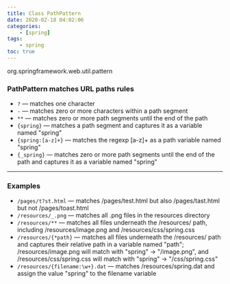 ```yaml
---
title: Class PathPattern
date: 2020-02-18 04:02:06
categories:
    - [spring]
tags:
    - spring
toc: true
---
```


org.springframework.web.util.pattern

<!-- more -->

### PathPattern matches URL paths rules

-   `?` — matches one character
-   `-` — matches zero or more characters within a path segment
-   `**` — matches zero or more path segments until the end of the path
-   `{spring}` — matches a path segment and captures it as a variable named "spring"
-   `{spring:[a-z]+}` — matches the regexp [a-z]+ as a path variable named "spring"
-   `{_spring}` — matches zero or more path segments until the end of the path and captures it as a variable named "spring"


---

### Examples

-   `/pages/t?st.html` — matches /pages/test.html but also /pages/tast.html but not /pages/toast.html
-   `/resources/_.png` — matches all .png files in the resources directory
-   `/resources/**` — matches all files underneath the /resources/ path, including /resources/image.png and /resources/css/spring.css
-   `/resources/{*path}` — matches all files underneath the /resources/ path and captures their relative path in a variable named "path"; /resources/image.png will match with "spring" -> "/image.png", and /resources/css/spring.css will match with "spring" -> "/css/spring.css"
-   `/resources/{filename:\w+}.dat` — matches /resources/spring.dat and assign the value "spring" to the filename variable
